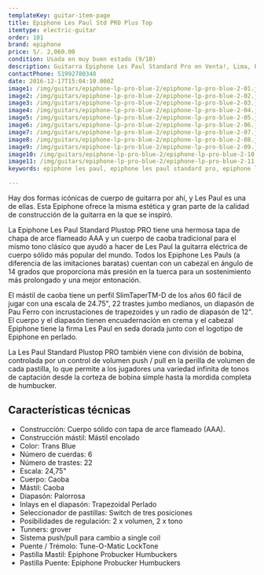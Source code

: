 ```yaml
---
templateKey: guitar-item-page
title: Epiphone Les Paul Std PRO Plus Top
itemtype: electric-guitar
order: 101
brand: epiphone
price: S/. 2,060.00
condition: Usada en muy buen estado (9/10)
description: Guitarra Epiphone Les Paul Standard Pro en Venta!, Lima, Peru
contactPhone: 51992780348
date: 2016-12-17T15:04:10.000Z
image1: /img/guitars/epiphone-lp-pro-blue-2/epiphone-lp-pro-blue-2-01.jpg
image2: /img/guitars/epiphone-lp-pro-blue-2/epiphone-lp-pro-blue-2-02.jpg
image3: /img/guitars/epiphone-lp-pro-blue-2/epiphone-lp-pro-blue-2-03.jpg
image4: /img/guitars/epiphone-lp-pro-blue-2/epiphone-lp-pro-blue-2-04.jpg
image5: /img/guitars/epiphone-lp-pro-blue-2/epiphone-lp-pro-blue-2-05.jpg
image6: /img/guitars/epiphone-lp-pro-blue-2/epiphone-lp-pro-blue-2-06.jpg
image7: /img/guitars/epiphone-lp-pro-blue-2/epiphone-lp-pro-blue-2-07.jpg
image8: /img/guitars/epiphone-lp-pro-blue-2/epiphone-lp-pro-blue-2-08.jpg
image9: /img/guitars/epiphone-lp-pro-blue-2/epiphone-lp-pro-blue-2-09.jpg
image10: /img/guitars/epiphone-lp-pro-blue-2/epiphone-lp-pro-blue-2-10.jpg
image11: /img/guitars/epiphone-lp-pro-blue-2/epiphone-lp-pro-blue-2-11.jpg
keywords: epiphone les paul, epiphone les paul standard pro, epiphone les paul standard

---
```


Hay dos formas icónicas de cuerpo de guitarra por ahí, y Les Paul es una de ellas. Esta Epiphone ofrece la misma estética y gran parte de la calidad de construcción de la guitarra en la que se inspiró.

La Epiphone Les Paul Standard Plustop PRO tiene una hermosa tapa de chapa de arce flameado AAA y un cuerpo de caoba tradicional para el mismo tono clásico que ayudó a hacer de Les Paul la guitarra eléctrica de cuerpo sólido más popular del mundo. Todos los Epiphone Les Pauls (a diferencia de las imitaciones baratas) cuentan con un cabezal en ángulo de 14 grados que proporciona más presión en la tuerca para un sostenimiento más prolongado y una mejor entonación. 

El mástil de caoba tiene un perfil SlimTaperTM-D de los años 60 fácil de jugar con una escala de 24.75", 22 trastes jumbo medianos, un diapasón de Pau Ferro con incrustaciones de trapezoides y un radio de diapasón de 12". El cuerpo y el diapasón tienen encuadernación en crema y el cabezal Epiphone tiene la firma Les Paul en seda dorada junto con el logotipo de Epiphone en perlado.

La Les Paul Standard Plustop PRO también viene con división de bobina, controlada por un control de volumen push / pull en la perilla de volumen de cada pastilla, lo que permite a los jugadores una variedad infinita de tonos de captación desde la corteza de bobina simple hasta la mordida completa de humbucker.

## Características técnicas

* Construcción: Cuerpo sólido con tapa de arce flameado (AAA).
* Construcción mástil: Mástil encolado
* Color: Trans Blue
* Número de cuerdas: 6
* Número de trastes: 22
* Escala: 24,75"
* Cuerpo: Caoba
* Mástil: Caoba
* Diapasón: Palorrosa
* Inlays en el diapasón: Trapezoidal Perlado
* Seleccionador de pastillas: Switch de tres posiciones
* Posibilidades de regulación: 2 x volumen, 2 x tono
* Tunners: grover
* Sistema push/pull para cambio a single coil
* Puente / Trémolo: Tune-O-Matic LockTone
* Pastilla Mastil: Epiphone Probucker Humbuckers
* Pastilla Puente: Epiphone Probucker Humbuckers